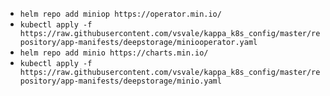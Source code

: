 - `helm repo add miniop https://operator.min.io/`
- `kubectl apply -f https://raw.githubusercontent.com/vsvale/kappa_k8s_config/master/repository/app-manifests/deepstorage/miniooperator.yaml`
- `helm repo add minio https://charts.min.io/`
- `kubectl apply -f https://raw.githubusercontent.com/vsvale/kappa_k8s_config/master/repository/app-manifests/deepstorage/minio.yaml`
